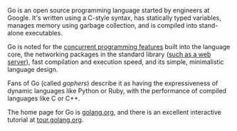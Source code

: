 Go is an open source programming language started by engineers at Google. It's written using a C-style syntax, has statically typed variables, manages memory using garbage collection, and is compiled into stand-alone executables.

Go is noted for the [concurrent programming features](https://golang.org/doc/effective_go.html#concurrency) built into the language core, the networking packages in the standard library ([such as a web server](https://golang.org/pkg/net/http/)), fast compilation and execution speed, and its simple, minimalistic language design.

Fans of Go (called *gophers*) describe it as having the expressiveness of dynamic languages like Python or Ruby, with the performance of compiled languages like C or C++.

The home page for Go is [golang.org](https://golang.org/), and there is an excellent interactive tutorial at [tour.golang.org](https://tour.golang.org/).

